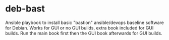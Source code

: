 # deb-bast
Ansible playbook to install basic "bastion" ansible/devops baseline software for Debian.
Works for GUI or no GUI builds, extra book included for GUI builds. 
Run the main book first then the GUI book afterwards for GUI builds.
